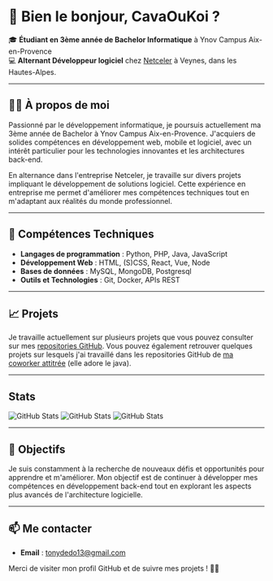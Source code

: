 # 👋 Bien le bonjour, CavaOuKoi ?


🎓 **Étudiant en 3ème année de Bachelor Informatique** à Ynov Campus Aix-en-Provence  
💻 **Alternant Développeur logiciel** chez [Netceler](https://www.netceler.com/) à Veynes, dans les Hautes-Alpes.

---

## 🧑‍💻 À propos de moi

Passionné par le développement informatique, je poursuis actuellement ma 3ème année de Bachelor à Ynov Campus Aix-en-Provence. J'acquiers de solides compétences en développement web, mobile et logiciel, avec un intérêt particulier pour les technologies innovantes et les architectures back-end.

En alternance dans l'entreprise Netceler, je travaille sur divers projets impliquant le développement de solutions logiciel. Cette expérience en entreprise me permet d'améliorer mes compétences techniques tout en m'adaptant aux réalités du monde professionnel.

---

## 🚀 Compétences Techniques

- **Langages de programmation** : Python, PHP, Java, JavaScript
- **Développement Web** : HTML, (S)CSS, React, Vue, Node 
- **Bases de données** : MySQL, MongoDB, Postgresql
- **Outils et Technologies** : Git, Docker, APIs REST

---

## 📈 Projets

Je travaille actuellement sur plusieurs projets que vous pouvez consulter sur mes [repositories GitHub](https://github.com/Tony-De-Donato).
Vous pouvez également retrouver quelques projets sur lesquels j'ai travaillé dans les repositories GitHub de [ma coworker attitrée](https://github.com/mzribel) (elle adore le java).

---

## Stats


![GitHub Stats](https://github-readme-stats.vercel.app/api?username=Tony-De-Donato&theme=dark&show_icons=true&hide_border=true&count_private=true)
![GitHub Stats](https://github-readme-streak-stats.herokuapp.com/?user=Tony-De-Donato&theme=dark&hide_border=true)
![GitHub Stats](https://github-readme-stats.vercel.app/api/top-langs/?username=Tony-De-Donato&theme=dark&show_icons=true&hide_border=true&layout=compact)

---

## 🎯 Objectifs

Je suis constamment à la recherche de nouveaux défis et opportunités pour apprendre et m'améliorer. Mon objectif est de continuer à développer mes compétences en développement back-end tout en explorant les aspects plus avancés de l'architecture logicielle.

---

## 📫 Me contacter

- **Email** : tonydedo13@gmail.com

Merci de visiter mon profil GitHub et de suivre mes projets ! 👨‍💻
